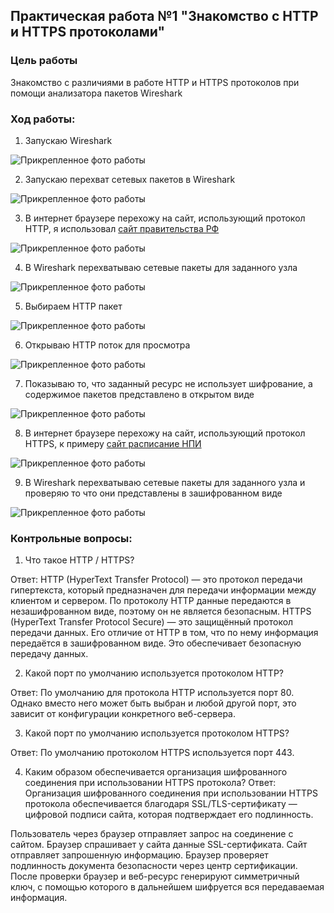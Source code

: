 ## Практическая работа №1 "Знакомство с HTTP и HTTPS протоколами"
### Цель работы

Знакомство с различиями в работе HTTP и HTTPS протоколов при помощи анализатора пакетов Wireshark

### Ход работы:
1. Запускаю Wireshark

![Прикрепленное фото работы](https://s374vla.storage.yandex.net/rdisk/66ff9246418e1db40be58de8aa55edbc48aa586ed596539a7210976f36af661c/670f0807/0S5-avnlyGtePn4FbRxK9po31fR7NoVpJGUYa1pbeGD_pNQ4E19Pw9ibAbdr2SWVLf5M2GpB1Zm-leHZ4WbE0w==?uid=691504936&filename=Wireshark_iyccLv8dcf.png&disposition=inline&hash=&limit=0&content_type=image%2Fpng&owner_uid=691504936&fsize=75803&hid=81d9e97c7eaa9afc9367feb37d4531f4&media_type=image&tknv=v2&etag=81a234f9335a7d4e8892db666f011079&ts=6248d1c3ccfc0&s=d72eb6d38aa9a5f88af06c59a824496e1aed2e9edbcb00e0650a5f67da2e08d6&pb=U2FsdGVkX1_grGUy-q4czNuJOWZnp4h2WqJoBOBmtYqI6dRM59YpyMziJmEvIlX2Wsb_HP_yKeQWr7b1NeEkHgHDFfKAMemfAS_YrUgQpEw)

2. Запускаю перехват сетевых пакетов в Wireshark

![Прикрепленное фото работы](https://s733sas.storage.yandex.net/rdisk/52c25a691ee414d525c8824c5522750ecc4bce8079056e6893b3b2d539a06f0c/670f0995/0S5-avnlyGtePn4FbRxK9iqQmaRFJewE0BXpnnXSwnpcau0NzXAU3MDzdt3h5Q2-Nin5qzKyHfijuTivE2LZLg==?uid=691504936&filename=A1.png&disposition=inline&hash=&limit=0&content_type=image%2Fpng&owner_uid=691504936&fsize=241503&hid=df9a7a83a28f679095f2d7339d909181&media_type=image&tknv=v2&etag=b093badacf97eff8a79350842058c014&ts=6248d33f5cf40&s=b37ce5107080247449c38074c60c4645a9aea8d18b548efffac7b8dffbe96e2c&pb=U2FsdGVkX19IjlUgYlZe_tBQ6DIzI0OlmYjR3emUoZPZGYtqZ0vvyVzdCzyKB7NX1f4eQXBfCOth-W2FeO8RlwKorzlIzFIXS38dXpXzWZ4)

3. В интернет браузере перехожу на сайт, использующий протокол HTTP, я использовал [сайт правительства РФ](http://government.ru/)

![Прикрепленное фото работы](https://s959sas.storage.yandex.net/rdisk/bce78a882d809b853227eecfe9f050a10b8144912ff4828ef455d20927ed59a7/671a584c/0S5-avnlyGtePn4FbRxK9sOP6B9ZsKnX_gZpZtGOWCgeB5B1xblcdsIb1kp_XSmoXYjctYK0yuJx16_sg-GbIg==?uid=691504936&filename=browser_3YikN0io2i.png&disposition=inline&hash=&limit=0&content_type=image%2Fpng&owner_uid=691504936&fsize=1579678&hid=750d73ee5086f2421946d4be0033ac4c&media_type=image&tknv=v2&etag=6dee5da5af98f5113bda5c5f560a332f&ts=62539bdcdab00&s=ca7d58ead7800ab02ddec25e1deaf094ebfd976df1f14c42dd18db6c1b4a408c&pb=U2FsdGVkX18D--azcLUSmLrZ0iSAh43AjabRs206DzHjfcxXqwfQX5l2d0IND7wEtsjBTxyKOyUbTE6qG4Aun0YjWLDK_vdcmxdbgnNVyLU)

4. В Wireshark перехватываю сетевые пакеты для заданного узла

![Прикрепленное фото работы](https://s741sas.storage.yandex.net/rdisk/d84b87ad3c396f94aa57d561df1559af0ff7f2cc724df81d9bd230b4b86e26ad/671a58dc/0S5-avnlyGtePn4FbRxK9jfeZtgdWBLc_MmCDlnCf0EvDIVQ1pp328Rs-5lIe9MC4t4uPJKkWOLlupxcrhcTpA==?uid=691504936&filename=Wireshark_4qtEul0Z6U.png&disposition=inline&hash=&limit=0&content_type=image%2Fpng&owner_uid=691504936&fsize=181306&hid=d5ea4821055f6213fd9d817ed8163f03&media_type=image&tknv=v2&etag=40354faf6cb818c21da70e89499cf75b&ts=62539c662ef00&s=feca6125b604f98541eb6326f51e5f4f5349a2f7fc320d4223d0211123c15bd8&pb=U2FsdGVkX18GqVddwR4onkd-f1oxRGxkcHTtwO-MBCEyaJUMA0n-vjYsZ0bMQIwypXOtxBj9pWo9DEtWLIUTx1ihkh0ZAEFn6DkOYxWKFto)

5. Выбираем HTTP пакет

![Прикрепленное фото работы](https://s54sas.storage.yandex.net/rdisk/afe81286794f6a3cc453e2024e933d97dd50008111fe155fbf147a82319018ee/670f1114/0S5-avnlyGtePn4FbRxK9nq-rHGeaYaRGyohnUuwaGAEjAFBWgILLFDHisCGxzcoXB6j8a1LKuCTPBh_r792Zg==?uid=691504936&filename=А4.png&disposition=inline&hash=&limit=0&content_type=image%2Fpng&owner_uid=691504936&fsize=297454&hid=facbdcce8f374f47bfea18b4deae3dfd&media_type=image&tknv=v2&etag=3be19f6f66614330b766f95e1ea05c67&ts=6248da6576d00&s=0b3c9c2818729b9e8c7ab91a4cf2520bdc60dbb07b61e246ec2246f6423f350a&pb=U2FsdGVkX18yrMq4tDxbqFtBTmbhowrC4brLe9kZO8f_jBkrDmyAl2XpKN6mDyZTIc93DRg8V09Uk_P7Ld9r1_kkCxhmjxkWOEUum3hiD9A)

6. Открываю HTTP поток для просмотра

![Прикрепленное фото работы](https://s303vla.storage.yandex.net/rdisk/c985d37e0750bf52863a6140fceb40201c2e7492a30207f92341e1c1f4602b74/670f128b/0S5-avnlyGtePn4FbRxK9oZ_E7G7W8iXIp2lDLDVGxIYVhIDiAav8ZaUdu0EHCixW7Cy4jP_uTVfI-TJc20Cmg==?uid=691504936&filename=А5.png&disposition=inline&hash=&limit=0&content_type=image%2Fpng&owner_uid=691504936&fsize=283075&hid=c84a323b6347872a6d545077aacf7036&media_type=image&tknv=v2&etag=b4f7d17ffc8872b55e695e79f1aa40c1&ts=6248dbcb178c0&s=9aa204a81d9c35808285b25e91e911e879880dc68eff59e35a1ce7c972474903&pb=U2FsdGVkX1_eYgQiHrxZa697QzJ8UfCGZpOcR83sV3jFKpxIeFyp7cxuyR0yJSZB6CmTPlaifCgfjogIs-4QhWM7VLtxpba5M6Z8nWI2-5s)

7. Показываю то, что заданный ресурс не использует шифрование, а содержимое пакетов представлено в открытом виде

![Прикрепленное фото работы](https://s99klg.storage.yandex.net/rdisk/840584041663b6bc02367fcd141e806346b0143e7d38d481e5e16e996cb9791c/671a595f/0S5-avnlyGtePn4FbRxK9vu_Bt2ihXdeHeJZGDPZVkibZt_JeqZetCBNAWJ4S3QE04BAwLFaGEMrXI5YqqExzA==?uid=691504936&filename=А6.png&disposition=inline&hash=&limit=0&content_type=image%2Fpng&owner_uid=691504936&fsize=90848&hid=bcf01f2c0269d4c37ccc65e9c8dabf21&media_type=image&tknv=v2&etag=1545dafb80aeb61e0932d713d2556cdd&ts=62539ce31d5c0&s=9b3239e609adb473d61ef7cbecda1a7a3d13a070a0d08ed11206668c10de8301&pb=U2FsdGVkX18gAYQhNiZkGP2T9EE3P2OZK8Mrfj8UHR65-VmTqPJKR_6HQCNtFa4YW-eVj9xQgBynLY6cui9GPb8G8VFM4a4Lo996rj8Nd-U)

8. В интернет браузере перехожу на сайт, использующий протокол HTTPS, к примеру [сайт расписание НПИ](https://schedule.npi-tu.ru/)

![Прикрепленное фото работы](https://s989sas.storage.yandex.net/rdisk/9d14b16318dea78d10539cea6f1b351192bb39a1a263131bf24ff7b5106536dc/671a5a81/0S5-avnlyGtePn4FbRxK9p3TB4AYr2xbr6kKNGuGyX42ck4NL73Yt_UeTydWcwKmeeVpz2VLMjdoTk2dFa7IfQ==?uid=691504936&filename=А7.png&disposition=inline&hash=&limit=0&content_type=image%2Fpng&owner_uid=691504936&fsize=721080&hid=6c3ee8e4d332d08e1ceaa28b115c030b&media_type=image&tknv=v2&etag=65ed51437e26a58b34617558e6daac88&ts=62539df7ae240&s=a01ce9b39cc1b9f8345d4427c859f87911c2b0efdeadb6fe39c8ec0952d56f04&pb=U2FsdGVkX1_gLaHRl7tDjrjUFI1QgCxKljBXmSuYY4YUl-bUZoRR7JH9tYkrcleqDsPTg0FYce6fPHXwG-DhFqxzhR7ajoc8CsQHAI_i_EE)

9. В Wireshark перехватываю сетевые пакеты для заданного узла и проверяю то что они представлены в зашифрованном виде

![Прикрепленное фото работы](https://s913sas.storage.yandex.net/rdisk/08bc304e527594ac6642b29b0e133eb5a267ce8b85840fc37ba1ed82860828d0/671a5a54/0S5-avnlyGtePn4FbRxK9to5d8u0Ox9zGcf-zuZqPUgJIlP2YNsgylyU7zLDAOD1CNfongMHLkeCVdr4Ot9cOw==?uid=691504936&filename=QpFJQBafR0.png&disposition=inline&hash=&limit=0&content_type=image%2Fpng&owner_uid=691504936&fsize=307846&hid=7e726176dc38e6ad5738752ee67432c1&media_type=image&tknv=v2&etag=80335e362cdc9a1ec071c1e8d2bbb025&ts=62539dccc3d00&s=f1990ebc6617ed74d0eae1fff0c63e32bdd4554f059bd936cb7cb8cea2ef056f&pb=U2FsdGVkX1_ByNVSXWkkIsFTJGRmKkqq4J5-8klbthbHuORyAK0A1zOidyqRNKUfbiY_V8-UBIzQ5IGX4Ulkvd6mI56kjlLgwz1bpA1xTtI)

### Контрольные вопросы:
1. Что такое HTTP / HTTPS?

Ответ: HTTP (HyperText Transfer Protocol) — это протокол передачи гипертекста, который предназначен для передачи информации между клиентом и сервером. По протоколу HTTP данные передаются в незашифрованном виде, поэтому он не является безопасным. HTTPS (HyperText Transfer Protocol Secure) — это защищённый протокол передачи данных. Его отличие от HTTP в том, что по нему информация передаётся в зашифрованном виде. Это обеспечивает безопасную передачу данных.

2. Какой порт по умолчанию используется протоколом HTTP?

Ответ: По умолчанию для протокола HTTP используется порт 80. Однако вместо него может быть выбран и любой другой порт, это зависит от конфигурации конкретного веб-сервера. 

3. Какой порт по умолчанию используется протоколом HTTPS?

Ответ: По умолчанию протоколом HTTPS используется порт 443.

4. Каким образом обеспечивается организация шифрованного соединения при использовании HTTPS протокола?
   Ответ:
   Организация шифрованного соединения при использовании HTTPS протокола обеспечивается благодаря SSL/TLS-сертификату — цифровой подписи сайта, которая подтверждает его подлинность. 

  Пользователь через браузер отправляет запрос на соединение с сайтом. 
  Браузер спрашивает у сайта данные SSL-сертификата. 
  Сайт отправляет запрошенную информацию. 
  Браузер проверяет подлинность документа безопасности через центр сертификации. 
  После проверки браузер и веб-ресурс генерируют симметричный ключ, с помощью которого в дальнейшем шифруется вся передаваемая информация.

